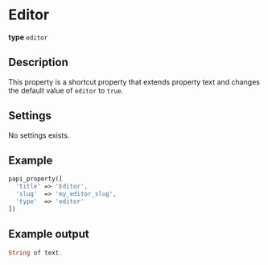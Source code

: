 # Editor

**type** `editor`

## Description

This property is a shortcut property that extends property text and changes the default value of `editor` to `true`.

## Settings

No settings exists.

## Example

```php
papi_property([
  'title' => 'Editor',
  'slug'  => 'my_editor_slug',
  'type'  => 'editor'
])
```

## Example output

```php
String of text.
```
